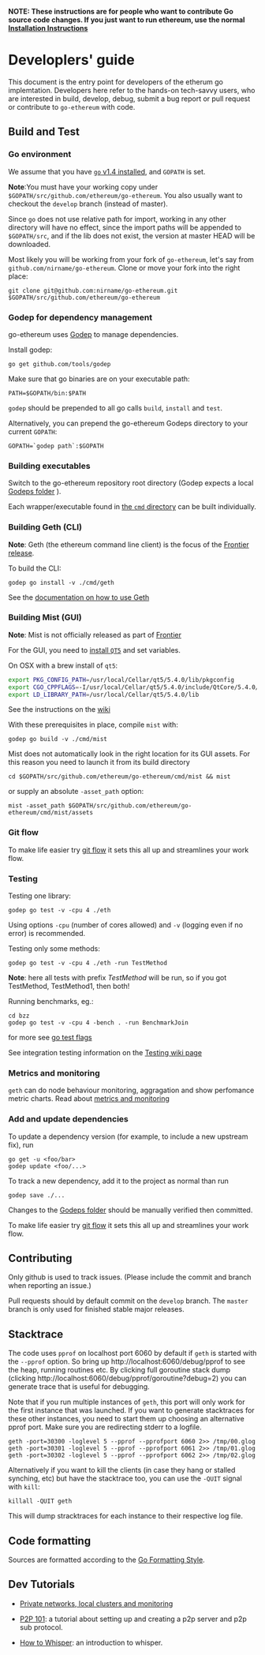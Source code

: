 **NOTE: These instructions are for people who want to contribute Go source code changes.
If you just want to run ethereum, use the normal [Installation Instructions](https://github.com/ethereum/go-ethereum/wiki/Building-Ethereum)**

# Developlers' guide 

This document is the entry point for developers of the etherum go implemtation. Developers here refer to the hands-on tech-savvy users, who are interested in build, develop, debug, submit a bug report or pull request or contribute to `go-ethereum` with code.

## Build and Test

### Go environment  

We assume that you have [`go` v1.4 installed](https://github.com/ethereum/go-ethereum/wiki/Installing-Go), and `GOPATH` is set.

**Note**:You must have your working copy under `$GOPATH/src/github.com/ethereum/go-ethereum`. You also usually want to checkout the `develop` branch (instead of master).

Since `go` does not use relative path for import, working in any other directory will have no effect, since the import paths will be appended to `$GOPATH/src`, and if the lib does not exist, the version at master HEAD will be downloaded.

Most likely you will be working from your fork of `go-ethereum`, let's say from `github.com/nirname/go-ethereum`. Clone or move your fork into the right place:

```
git clone git@github.com:nirname/go-ethereum.git $GOPATH/src/github.com/ethereum/go-ethereum
```

### Godep for dependency management
go-ethereum uses [Godep](https://github.com/tools/godep) to manage dependencies.

Install godep: 

```
go get github.com/tools/godep
```

Make sure that go binaries are on your executable path:

```
PATH=$GOPATH/bin:$PATH
```

`godep` should be prepended to all go calls `build`, `install` and `test`. 

Alternatively, you can prepend the go-ethereum Godeps directory to your current `GOPATH`:

```
GOPATH=`godep path`:$GOPATH
```

### Building executables

Switch to the go-ethereum repository root directory (Godep expects a local [Godeps folder](https://github.com/ethereum/go-ethereum/tree/develop/Godeps) ).

Each wrapper/executable found in 
[the `cmd` directory](https://github.com/ethereum/go-ethereum/tree/develop/cmd) can be built individually.

### Building Geth (CLI)

**Note**: Geth (the ethereum command line client) is the focus of the [Frontier release](https://github.com/ethereum/go-ethereum/wiki/Frontier).

To build the CLI:

```
godep go install -v ./cmd/geth
```

See the [documentation on how to use Geth](https://github.com/ethereum/go-ethereum/wiki/Geth)

### Building Mist (GUI)

**Note**: Mist is not officially released as part of [Frontier](https://github.com/ethereum/go-ethereum/1wiki/Frontier)

For the GUI, you need to [install `QT5`](https://github.com/ethereum/go-ethereum/wiki/Building-Qt) and set variables.

On OSX with a brew install of `qt5`:

``` bash
export PKG_CONFIG_PATH=/usr/local/Cellar/qt5/5.4.0/lib/pkgconfig
export CGO_CPPFLAGS=-I/usr/local/Cellar/qt5/5.4.0/include/QtCore/5.4.0/QtCore
export LD_LIBRARY_PATH=/usr/local/Cellar/qt5/5.4.0/lib
```

See the instructions on the [wiki](https://github.com/ethereum/go-ethereum/wiki/Building-Ethereum%28Go%29)

With these prerequisites in place, compile `mist` with:

```
godep go build -v ./cmd/mist
```

Mist does not automatically look in the right location for its GUI assets. For this reason you need to launch it from its build directory 

    cd $GOPATH/src/github.com/ethereum/go-ethereum/cmd/mist && mist

or supply an absolute `-asset_path` option:

    mist -asset_path $GOPATH/src/github.com/ethereum/go-ethereum/cmd/mist/assets

### Git flow

To make life easier try [git flow](http://nvie.com/posts/a-successful-git-branching-model/) it sets this all up and streamlines your work flow.

### Testing

Testing one library:

```
godep go test -v -cpu 4 ./eth  
```

Using options `-cpu` (number of cores allowed) and `-v` (logging even if no error) is recommended.

Testing only some methods:

```
godep go test -v -cpu 4 ./eth -run TestMethod
```

**Note**: here all tests with prefix _TestMethod_ will be run, so if you got TestMethod, TestMethod1, then both!

Running benchmarks, eg.:

```
cd bzz
godep go test -v -cpu 4 -bench . -run BenchmarkJoin
```

for more see [go test flags](http://golang.org/cmd/go/#hdr-Description_of_testing_flags)

See integration testing information on the [Testing wiki page](https://github.com/ethereum/go-ethereum/wiki/Testing)

### Metrics and monitoring

`geth` can do node behaviour monitoring, aggragation and show perfomance metric charts. 
Read about [metrics and monitoring](https://github.com/ethereum/go-ethereum/wiki/Metrics-and-Monitoring)

### Add and update dependencies 

To update a dependency version (for example, to include a new upstream fix), run 

```
go get -u <foo/bar>
godep update <foo/...>
```

To track a new dependency, add it to the project as normal than run 

```
godep save ./...
```

Changes to the [Godeps folder](https://github.com/ethereum/go-ethereum/tree/develop/Godeps) should be manually verified then committed.

To make life easier try [git flow](http://nvie.com/posts/a-successful-git-branching-model/) it sets this all up and streamlines your work flow.

## Contributing

Only github is used to track issues. (Please include the commit and branch when reporting an issue.)

Pull requests should by default commit on the `develop` branch.
The `master` branch is only used for finished stable major releases.

## Stacktrace

The code uses `pprof` on localhost port 6060 by default if `geth` is started with the `--pprof` option. So bring up http://localhost:6060/debug/pprof to see the heap, running routines etc. By clicking full goroutine stack dump (clicking http://localhost:6060/debug/pprof/goroutine?debug=2) you can generate trace that is useful for debugging.

Note that if you run multiple instances of `geth`, this port will only work for the first instance that was launched. If you want to generate stacktraces for these other instances, you need to start them up choosing an alternative pprof port. Make sure you are redirecting stderr to a logfile. 

```
geth -port=30300 -loglevel 5 --pprof --pprofport 6060 2>> /tmp/00.glog
geth -port=30301 -loglevel 5 --pprof --pprofport 6061 2>> /tmp/01.glog
geth -port=30302 -loglevel 5 --pprof --pprofport 6062 2>> /tmp/02.glog
```

Alternatively if you want to kill the clients (in case they hang or stalled synching, etc) but have the stacktrace too, you can use the `-QUIT` signal with `kill`:

```
killall -QUIT geth 
```

This will dump stracktraces for each instance to their respective log file.

## Code formatting 

Sources are formatted according to the [Go Formatting
Style](http://golang.org/doc/effective_go.html#formatting).

## Dev Tutorials 

* [Private networks, local clusters and monitoring](https://github.com/ethereum/go-ethereum/wiki/Setting-up-private-network-or-local-cluster)

* [P2P 101](https://github.com/ethereum/go-ethereum/wiki/Peer-to-Peer): a tutorial about setting up and creating a p2p server and p2p sub protocol.

* [How to Whisper](https://github.com/ethereum/go-ethereum/wiki/How-to-Whisper): an introduction to whisper.